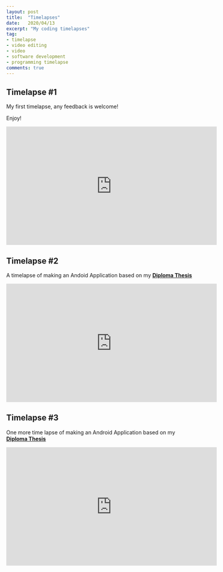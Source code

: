 ```yaml
---
layout: post
title:  "Timelapses"
date:   2020/04/13
excerpt: "My coding timelapses"
tag:
- timelapse 
- video editing 
- video
- software development
- programming timelapse
comments: true
---
```


<h2>Timelapse #1</h2>

My first timelapse, any feedback is welcome!

Enjoy!

<iframe width="560" height="315" src="https://www.youtube.com/embed/G9fKuOWWQhM" frameborder="0" allow="accelerometer; autoplay; encrypted-media; gyroscope; picture-in-picture" allowfullscreen></iframe>



<h2> Timelapse #2 </h2>

A timelapse of making an Andoid Application based on my **[Diploma Thesis](http://thelouras.gr/diploma-thesis/)**

<iframe width="560" height="315" src="https://www.youtube.com/embed/b0yxfRQhJCw" frameborder="0" allow="accelerometer; autoplay; encrypted-media; gyroscope; picture-in-picture" allowfullscreen></iframe>


<h2> Timelapse #3 </h2>

One more time lapse of making an Android Application based on my **[Diploma Thesis](http://thelouras.gr/diploma-thesis/)**

<iframe width="560" height="315" src="https://www.youtube.com/embed/Cu4fMz4MV1M" frameborder="0" allow="accelerometer; autoplay; encrypted-media; gyroscope; picture-in-picture" allowfullscreen></iframe>
